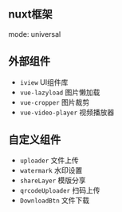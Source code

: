## nuxt框架

mode: universal

## 外部组件
- `iview`  UI组件库
- `vue-lazyload` 图片懒加载
- `vue-cropper` 图片裁剪
- `vue-video-player` 视频播放器

## 自定义组件
- `uploader`  文件上传
- `watermark`  水印设置
- `shareLayer` 模版分享
- `qrcodeUploader` 扫码上传
- `DownloadBtn` 文件下载
